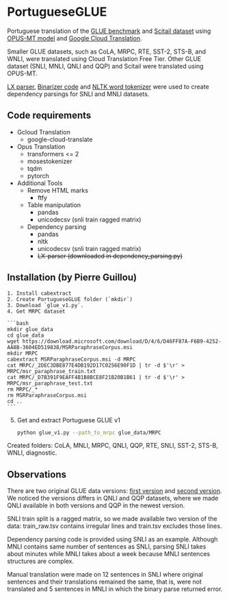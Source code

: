 # PortugueseGLUE
Portuguese translation of the [GLUE benchmark](https://gluebenchmark.com/) and [Scitail dataset](https://allenai.org/data/scitail) using [OPUS-MT model](https://github.com/Helsinki-NLP/OPUS-MT) and [Google Cloud Translation](https://cloud.google.com/translate/docs). 

Smaller GLUE datasets, such as CoLA, MRPC, RTE, SST-2, STS-B, and WNLI, were translated using Cloud Translation Free Tier. Other GLUE dataset (SNLI, MNLI, QNLI and QQP) and Scitail were translated using OPUS-MT. 

[LX parser](http://lxcenter.di.fc.ul.pt/tools/en/LXParserEN.html), [Binarizer code](http://lascam.facom.ufu.br:8080/cookbooks/cookbook.jsp?api=nltk#ex11) and [NLTK word tokenizer](https://www.nltk.org/_modules/nltk/tokenize.html#word_tokenize) were used to create dependency parsings for SNLI and MNLI datasets.

## Code requirements

- Gcloud Translation
  - google-cloud-translate
- Opus Translation
  - transformers <= 2
  - mosestokenizer
  - tqdm
  - pytorch
- Additional Tools
  - Remove HTML marks
    - ftfy
  - Table manipulation
    - pandas
    - unicodecsv (snli train ragged matrix)
  - Dependency parsing
    - pandas
    - nltk
    - unicodecsv (snli train ragged matrix)
    - ~~LX-parser (downloaded in dependency_parsing.py)~~

## Installation (by Pierre Guillou)
    1. Install cabextract
    2. Create PortugueseGLUE folder (`mkdir`)
    3. Download `glue_v1.py`.
    4. Get MRPC dataset
    
    ```bash
    mkdir glue_data
    cd glue_data
    wget https://download.microsoft.com/download/D/4/6/D46FF87A-F6B9-4252-AA8B-3604ED519838/MSRParaphraseCorpus.msi
    mkdir MRPC
    cabextract MSRParaphraseCorpus.msi -d MRPC
    cat MRPC/_2DEC3DBE877E4DB192D17C0256E90F1D | tr -d $'\r' > MRPC/msr_paraphrase_train.txt
    cat MRPC/_D7B391F9EAFF4B1B8BCE8F21B20B1B61 | tr -d $'\r' > MRPC/msr_paraphrase_test.txt
    rm MRPC/_*
    rm MSRParaphraseCorpus.msi
    cd ..
    ```

5. Get and extract Portuguese GLUE v1

   ```bash
   python glue_v1.py --path_to_mrpc glue_data/MRPC
   ```


Created folders: CoLA, MNLI, MRPC, QNLI, QQP, RTE, SNLI, SST-2, STS-B, WNLI, diagnostic.


## Observations

There are two original GLUE data versions: [first version](https://github.com/nyu-mll/GLUE-baselines/blob/master/download_glue_data.py) and [second version](https://github.com/nyu-mll/jiant/blob/master/scripts/download_glue_data.py). We noticed the versions differs in QNLI and QQP datasets, where we made QNLI available in both versions and QQP in the newest version. 

SNLI train split is a ragged matrix, so we made available two version of the data: train_raw.tsv contains irregular lines and train.tsv excludes those lines. 

Dependency parsing code is provided using SNLI as an example. Although MNLI contains same number of sentences as SNLI, parsing SNLI takes about minutes while MNLI takes about a week because MNLI sentences structures are complex.

Manual translation were made on 12 sentences in SNLI where original sentences and their translations remained the same, that is, were not translated and 5 sentences in MNLI in which the binary parse returned error.
